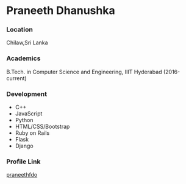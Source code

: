 # Praneeth Dhanushka

### Location

Chilaw,Sri Lanka

### Academics

B.Tech. in Computer Science and Engineering, IIIT Hyderabad (2016-current)

### Development

- C++
- JavaScript
- Python
- HTML/CSS/Bootstrap
- Ruby on Rails
- Flask
- Django

### Profile Link

[praneethfdo](https://github.com/praneethfdo/)
